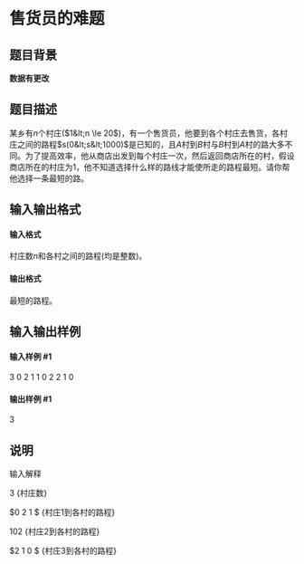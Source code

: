 
# 售货员的难题
## 题目背景
**数据有更改**

## 题目描述
某乡有$n$个村庄($1&lt;n \le 20$)，有一个售货员，他要到各个村庄去售货，各村庄之间的路程$s(0&lt;s&lt;1000)$是已知的，且$A$村到$B$村与$B$村到$A$村的路大多不同。为了提高效率，他从商店出发到每个村庄一次，然后返回商店所在的村，假设商店所在的村庄为$1$，他不知道选择什么样的路线才能使所走的路程最短。请你帮他选择一条最短的路。

## 输入输出格式
#### 输入格式

村庄数$n$和各村之间的路程(均是整数)。

#### 输出格式

最短的路程。

## 输入输出样例
#### 输入样例 #1
3
0 2 1
1 0 2
2 1 0
#### 输出样例 #1
3
## 说明
输入解释

$3$    {村庄数}

$0 2 1 $   {村庄$1$到各村的路程}

$1 0 2$    {村庄$2$到各村的路程}

$2 1 0 $   {村庄$3$到各村的路程}

 